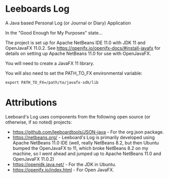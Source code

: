 # Leeboards Log
A Java based Personal Log (or Journal or Diary) Application

In the "Good Enough for My Purposes" state...

The project is set up for Apache NetBeans IDE 11.0 with JDK 11 and OpenJavaFX 11.0.2.
See https://openjfx.io/openjfx-docs/#install-javafx for details on setting up Apache NetBeans 11.0
for use with OpenJavaFX.

You will need to create a JavaFX 11 library.

You will also need to set the PATH_TO_FX environmental variable:

 `export PATH_TO_FX=/path/to/javafx-sdk/lib`
 

# Attributions
Leeboard's Log uses components from the following open source (or otherwise, if so noted) projects:
- https://github.com/leeboardtools/JSON-java - For the org.json package.
- https://netbeans.org/ - Leeboard's Log is primarily developed using Apache NetBeans 11.0 IDE (well,
really NetBeans 8.2, but then Ubuntu bumped the OpenJavaFX to 11, which broke NetBeans 8.2 on
my machine, so I went ahead and jumped up to Apache NetBeans 11.0 and OpenJavaFX 11.0.2)
- https://openjdk.java.net/ - For the JDK in Ubuntu.
- https://openjfx.io/index.html - For Open JavaFX.
